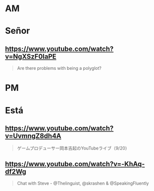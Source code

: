 # AM
# Señor

## https://www.youtube.com/watch?v=NgXSzF0IaPE

> Are there problems with being a polyglot? 

# PM
# Está

## https://www.youtube.com/watch?v=UvmngZ8dh4A

> ゲームプロデューサー岡本吉起のYouTubeライブ（9/20）

## https://www.youtube.com/watch?v=-KhAq-df2Wg

> Chat with Steve - ‪@Thelinguist‬, @skrashen & ‪@SpeakingFluently‬ 
